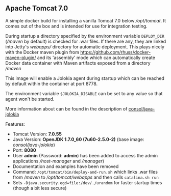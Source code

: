 ## Apache Tomcat 7.0

A simple docker build for installing a vanilla Tomcat 7.0 below
*/opt/tomcat*. It comes out of the box and is intended for use for
integration testing.


During startup a directory specified by the environment variable `DEPLOY_DIR`
(*/maven* by default) is checked for .war files. If there
are any, they are linked into Jetty's *webapps/* directory for automatic
deployment. This plays nicely with the Docker maven plugin from
https://github.com/rhuss/docker-maven-plugin/ and its 'assembly' mode which
can automatically create Docker data container with Maven artifacts
exposed from a directory */maven*



This image will enable a Jolokia agent during startup which can be reached
by default within the container at port 8778.

The environment variable `$JOLOKIA_DISABLE` can be set to any value so that
agent won't be started.

More information about can be found in the description of [consol/java-jolokia](https://registry.hub.docker.com/u/consol/java-jolokia)


Features:

* Tomcat Version: **7.0.55**
* Java Version: **OpenJDK 1.7.0_60 (7u60-2.5.0-2)** (base image: *consol/java-jolokia*)
* Port: **8080**
* User **admin** (Password: **admin**) has been added to access the admin
  applications */host-manager* and */manager*)
* Documentation and examples have been removed
* Command: `/opt/tomcat/bin/deploy-and-run.sh` which links .war files from */maven* to 
  */opt/tomcat/webapps* and then calls `catalina.sh run`
* Sets `-Djava.security.egd=file:/dev/./urandom` for faster startup times
  (though a bit less secure)
